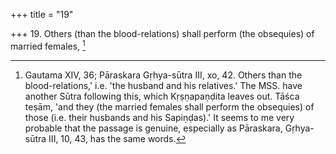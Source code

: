 +++
title = "19"

+++
19. Others (than the blood-relations) shall perform (the obsequies) of married females, [^13] 


[^13]:  Gautama XIV, 36; Pāraskara Gṛhya-sūtra III, xo, 42. Others than the blood-relations,' i.e. 'the husband and his relatives.' The MSS. have another Sūtra following this, which Kṛṣṇapaṇḍita leaves out. Tāśca teṣām, 'and they (the married females shall perform the obsequies) of those (i.e. their husbands and his Sapiṇḍas).' It seems to me very probable that the passage is genuine, especially as Pāraskara, Gṛhya-sūtra III, 10, 43, has the same words.
